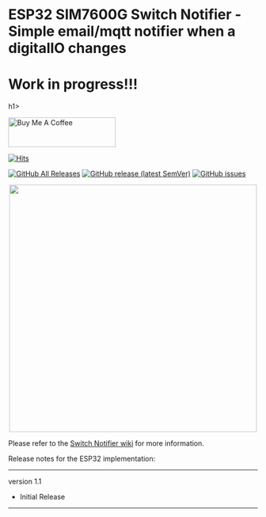# ESP32 SIM7600G Switch Notifier - Simple email/mqtt notifier when a digitalIO changes

<h1> Work in progress!!! </h1>h1>

<a href="https://www.buymeacoffee.com/r4K2HIB" target="_blank"><img src="https://cdn.buymeacoffee.com/buttons/v2/default-yellow.png" alt="Buy Me A Coffee" style="height: 60px !important;width: 217px !important;" ></a>

[![Hits](https://hits.seeyoufarm.com/api/count/incr/badge.svg?url=https%3A%2F%2Fgithub.com%2FClassicDIY%2FTS45ToMQTT&count_bg=%2379C83D&title_bg=%23555555&icon=&icon_color=%23E7E7E7&title=hits&edge_flat=false)](https://hits.seeyoufarm.com)

[![GitHub All Releases](https://img.shields.io/github/downloads/ClassicDIY/SwitchNotifier/total.svg?style=for-the-badge)](https://github.com/ClassicDIY/SwitchNotifier/releases)
[![GitHub release (latest SemVer)](https://img.shields.io/github/v/release/ClassicDIY/SwitchNotifier.svg?style=for-the-badge)](https://github.com/ClassicDIY/SwitchNotifier/releases)
[![GitHub issues](https://img.shields.io/github/issues-raw/ClassicDIY/SwitchNotifier.svg?style=for-the-badge)](https://github.com/ClassicDIY/SwitchNotifier/issues)


<p align="center">
<img src=https://github.com/ClassicDIY/SwitchNotifier/blob/main/pictures/SIM7600G.PNG width=500>
</p>

<p>
Please refer to the <a href="https://github.com/ClassicDIY/SwitchNotifier/wiki">Switch Notifier wiki</a> for more information.
</p>


Release notes for the ESP32 implementation:

-----------------
version 1.1

<ul>
<li>Initial Release</li>
</ul>

-----------------
